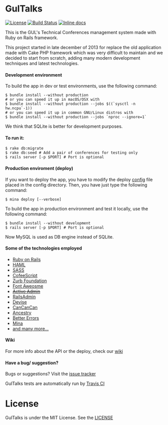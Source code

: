 # GulTalks
[![License](http://img.shields.io/license/MIT.png?color=red)](https://github.com/guluc3m/gul-gultalks/blob/master/LICENSE)
[![Build Status](https://travis-ci.org/guluc3m/gul-gultalks.svg?branch=develop)](https://travis-ci.org/guluc3m/gul-gultalks)
[![Inline docs](http://inch-ci.org/github/guluc3m/gul-gultalks.svg?branch=master)](http://inch-ci.org/github/guluc3m/gul-gultalks)

This is the GUL's Technical Conferences management system made with Ruby on Rails framework.

This project started in late december of 2013 for replace the old application made with Cake PHP
framework which was very difficult to maintain and we decided to start from scratch,
adding many modern development techniques and latest technologies.


#### Development environment
To build the app in dev or test environments, use the following command:

```shell
$ bundle install --without production
# or you can speed it up in macOS/OSX with
$ bundle install --without production --jobs $((`sysctl -n hw.ncpu`-1))
# or you can speed it up in common GNU/Linux distros with
$ bundle install --without production --jobs `nproc --ignore=1`

```
We think that SQLite is better for development purposes.

#### To run it:
```shell
$ rake db:migrate
$ rake db:seed # Add a pair of conferences for testing only
$ rails server [-p $PORT] # Port is optional
```

#### Production enviroment (deploy)
If you want to deploy the app, you have to modify the deploy [config](https://github.com/guluc3m/gul-gultalks/blob/develop/config/deploy.rb) file placed in the
config directory. Then, you have just type the following command:

```shell
$ mina deploy [--verbose]
```

To build the app in production environment and test it locally, use the following command:

```shell
$ bundle install --without development
$ rails server [-p $PORT] # Port is optional
```

Now MySQL is used as DB engine instead of SQLite.

#### Some of the technologies employed
- [Ruby on Rails](http://rubyonrails.org/)
- [HAML](http://haml.info/)
- [SASS](http://sass-lang.com/)
- [CofeeScript](http://coffeescript.org/)
- [Zurb Foundation](http://foundation.zurb.com/)
- [Font Aweosme](http://fortawesome.github.io/Font-Awesome/)
- ~~[Active Admin](http://activeadmin.info/)~~
- [RailsAdmin](https://github.com/sferik/rails_admin/)
- [Devise](https://github.com/plataformatec/devise)
- [CanCanCan](https://github.com/CanCanCommunity/cancancan)
- [Ancestry](https://github.com/stefankroes/ancestry)
- [Better Errors](https://github.com/charliesome/better_errors)
- [Mina](http://mina-deploy.github.io/mina/)
- [and many more...](https://github.com/guluc3m/gul-gultalks/blob/develop/Gemfile)

#### Wiki

For more info about the API or the deploy, check our [wiki](https://github.com/guluc3m/gul-gultalks/wiki)

#### Have a bug/ suggestion?
Bugs or suggestions? Visit the [issue tracker](https://github.com/guluc3m/gul-gultalks/issues/)

GulTalks tests are automatically run by [Travis CI](https://travis-ci.org/guluc3m/gul-gultalks)

License
=======
GulTalks is under the MIT License. See the [LICENSE](https://github.com/guluc3m/gul-gultalks/blob/master/LICENSE)
